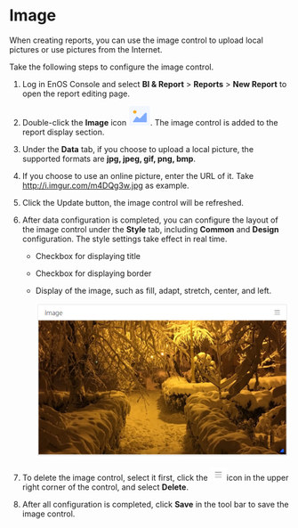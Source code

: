 # Image

When creating reports, you can use the image control to upload local pictures or use pictures from the Internet. 

Take the following steps to configure the image control.

1. Log in EnOS Console and select **BI & Report** > **Reports** > **New Report** to open the report editing page.

2. Double-click the **Image** icon ![pic_icon](../media/pic_icon.png). The image control is added to the report display section.

3. Under the **Data** tab, if you choose to upload a local picture, the supported formats are **jpg, jpeg, gif, png, bmp**.

4. If you choose to use an online picture, enter the URL of it. Take http://i.imgur.com/m4DQg3w.jpg as example.

5. Click the Update button, the image control will be refreshed.

6. After data configuration is completed, you can configure the layout of the image control under the **Style** tab, including **Common** and **Design** configuration. The style settings take effect in real time.

   - Checkbox for displaying title

   - Checkbox for displaying border 

   - Display of the image, such as fill, adapt, stretch, center, and left.

     ![pic_legend](../media/pic_legend.png)

7. To delete the image control, select it first, click the ![chart_spread](../media/chart_spread.png)icon in the upper right corner of the control, and select **Delete**. 

8. After all configuration is completed, click **Save** in the tool bar to save the image control.